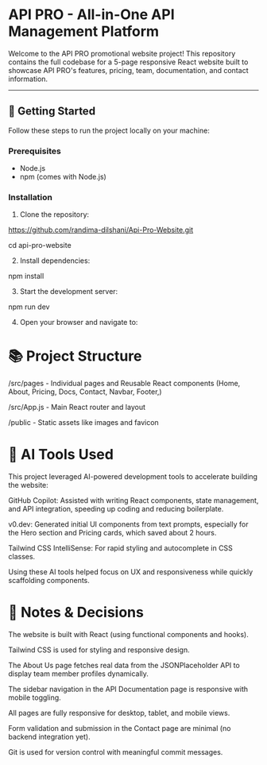 # API PRO - All-in-One API Management Platform

Welcome to the API PRO promotional website project! This repository contains the full codebase for a 5-page responsive React website built to showcase API PRO's features, pricing, team, documentation, and contact information.

---

## 🚀 Getting Started

Follow these steps to run the project locally on your machine:

### Prerequisites

- Node.js 
- npm (comes with Node.js)

### Installation

1. Clone the repository:

 https://github.com/randima-dilshani/Api-Pro-Website.git
 
 cd api-pro-website

2. Install dependencies:

npm install

3. Start the development server:

npm run dev

4. Open your browser and navigate to:


# 📚 Project Structure

/src/pages - Individual pages and Reusable React components (Home, About, Pricing, Docs, Contact, Navbar, Footer,)

/src/App.js - Main React router and layout

/public - Static assets like images and favicon


# 🤖 AI Tools Used

This project leveraged AI-powered development tools to accelerate building the website:

GitHub Copilot: Assisted with writing React components, state management, and API integration, speeding up coding and reducing boilerplate.

v0.dev: Generated initial UI components from text prompts, especially for the Hero section and Pricing cards, which saved about 2 hours.

Tailwind CSS IntelliSense: For rapid styling and autocomplete in CSS classes.

Using these AI tools helped focus on UX and responsiveness while quickly scaffolding components.


# 📝 Notes & Decisions

The website is built with React (using functional components and hooks).

Tailwind CSS is used for styling and responsive design.

The About Us page fetches real data from the JSONPlaceholder API to display team member profiles dynamically.

The sidebar navigation in the API Documentation page is responsive with mobile toggling.

All pages are fully responsive for desktop, tablet, and mobile views.

Form validation and submission in the Contact page are minimal (no backend integration yet).

Git is used for version control with meaningful commit messages.

